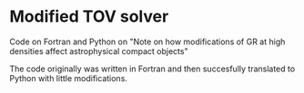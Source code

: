 # Modified TOV solver
Code on Fortran and Python on "Note on how modifications of GR at high densities affect astrophysical compact objects"

The code originally was written in Fortran and then succesfully translated to Python with little modifications. 
